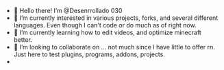- 👋 Hello there! I’m @Desenrrollado 030
- 👀 I’m currently interested in various projects, forks, and several different languages. Even though I can't code or do much as of right now.
- 🌱 I’m currently learning how to edit videos, and optimize minecraft better.
- 💞️ I’m looking to collaborate on ... not much since I have little to offer rn. Just here to test plugins, programs, addons, projects.
- 
<!---
Desenrrollado/Desenrrollado is a ✨ special ✨ repository because its `README.md` (this file) appears on your GitHub profile.
You can click the Preview link to take a look at your changes.
--->
